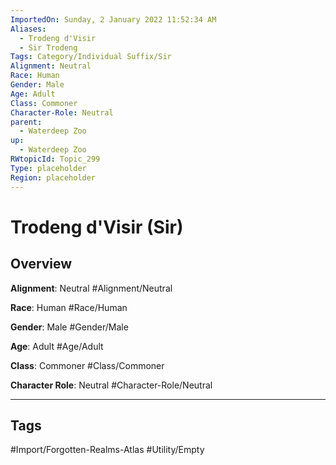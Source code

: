 ```yaml
---
ImportedOn: Sunday, 2 January 2022 11:52:34 AM
Aliases:
  - Trodeng d'Visir
  - Sir Trodeng
Tags: Category/Individual Suffix/Sir
Alignment: Neutral
Race: Human
Gender: Male
Age: Adult
Class: Commoner
Character-Role: Neutral
parent:
  - Waterdeep Zoo
up:
  - Waterdeep Zoo
RWtopicId: Topic_299
Type: placeholder
Region: placeholder
---
```

# Trodeng d'Visir (Sir)
## Overview
**Alignment**: Neutral
#Alignment/Neutral

**Race**: Human
#Race/Human

**Gender**: Male
#Gender/Male

**Age**: Adult
#Age/Adult

**Class**: Commoner
#Class/Commoner

**Character Role**: Neutral
#Character-Role/Neutral


---
## Tags
#Import/Forgotten-Realms-Atlas #Utility/Empty

